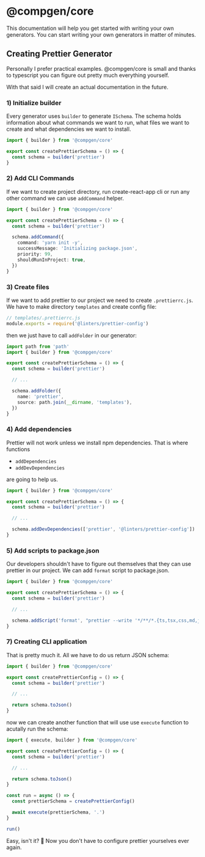 # @compgen/core

This documentation will help you get started with writing your own generators. You can start writing your own generators in matter of minutes.

## Creating Prettier Generator

Personally I prefer practical examples. @compgen/core is small and thanks to typescript you can figure out pretty much everything yourself.

With that said I will create an actual documentation in the future.

### 1) Initialize builder

Every generator uses `builder` to generate `ISchema`. The schema holds information about what commands we want to run, what files we want to create and what dependencies we want to install.

```ts
import { builder } from '@compgen/core'

export const createPrettierSchema = () => {
  const schema = builder('prettier')
}
```

### 2) Add CLI Commands

If we want to create project directory, run create-react-app cli or run any other command we can use `addCommand` helper.

```ts
import { builder } from '@compgen/core'

export const createPrettierSchema = () => {
  const schema = builder('prettier')

  schema.addCommand({
    command: 'yarn init -y',
    successMessage: 'Initializing package.json',
    priority: 99,
    shouldRunInProject: true,
  })
}
```

### 3) Create files

If we want to add prettier to our project we need to create `.prettierrc.js`. We have to make directory `templates` and create config file:

```ts
// templates/.prettierrc.js
module.exports = require('@linters/prettier-config')
```

then we just have to call `addFolder` in our generator:

```ts
import path from 'path'
import { builder } from '@compgen/core'

export const createPrettierSchema = () => {
  const schema = builder('prettier')

  // ...

  schema.addFolder({
    name: 'prettier',
    source: path.join(__dirname, 'templates'),
  })
}
```

### 4) Add dependencies

Prettier will not work unless we install npm dependencies. That is where functions

- `addDependencies`
- `addDevDependencies`

are going to help us.

```ts
import { builder } from '@compgen/core'

export const createPrettierSchema = () => {
  const schema = builder('prettier')

  // ...

  schema.addDevDependencies(['prettier', '@linters/prettier-config'])
}
```

### 5) Add scripts to package.json

Our developers shouldn't have to figure out themselves that they can use prettier in our project. We can add `format` script to package.json.

```ts
import { builder } from '@compgen/core'

export const createPrettierSchema = () => {
  const schema = builder('prettier')

  // ...

  schema.addScript('format', "prettier --write '*/**/*.{ts,tsx,css,md,json}'")
}
```

### 7) Creating CLI application

That is pretty much it. All we have to do us return JSON schema:

```ts
import { builder } from '@compgen/core'

export const createPrettierConfig = () => {
  const schema = builder('prettier')

  // ...

  return schema.toJson()
}
```

now we can create another function that will use use `execute` function to acutally run the schema:

```ts
import { execute, builder } from '@compgen/core'

export const createPrettierConfig = () => {
  const schema = builder('prettier')

  // ...

  return schema.toJson()
}

const run = async () => {
  const prettierSchema = createPrettierConfig()

  await execute(prettierSchema, '.')
}

run()
```

Easy, isn't it? 🚀 Now you don't have to configure prettier yourselves ever again.
